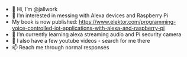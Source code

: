 - 👋 Hi, I’m @jallwork
- 👀 I’m interested in messing with Alexa devices and Raspberry Pi
- My book is now published: https://www.elektor.com/programming-voice-controlled-iot-applications-with-alexa-and-raspberry-pi
- 🌱 I’m currently learning alexa streaming audio and Pi security camera
- 💞️ I also have a few youtube videos - search for me there
- 📫 Reach me through normal responses

<!---
jallwork/jallwork is a ✨ special ✨ repository because its `README.md` (this file) appears on your GitHub profile.
You can click the Preview link to take a look at your changes.
--->
